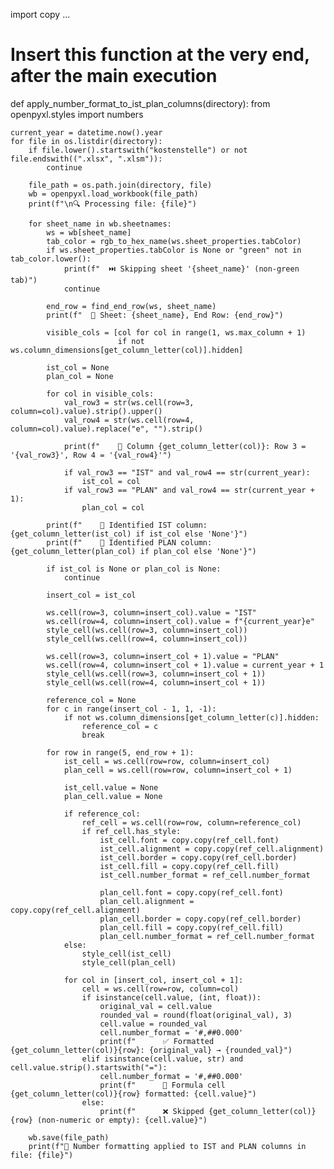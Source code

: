 import copy
...

# Insert this function at the very end, after the main execution

def apply_number_format_to_ist_plan_columns(directory):
    from openpyxl.styles import numbers

    current_year = datetime.now().year
    for file in os.listdir(directory):
        if file.lower().startswith("kostenstelle") or not file.endswith((".xlsx", ".xlsm")):
            continue

        file_path = os.path.join(directory, file)
        wb = openpyxl.load_workbook(file_path)
        print(f"\n🔍 Processing file: {file}")

        for sheet_name in wb.sheetnames:
            ws = wb[sheet_name]
            tab_color = rgb_to_hex_name(ws.sheet_properties.tabColor)
            if ws.sheet_properties.tabColor is None or "green" not in tab_color.lower():
                print(f"  ⏭️ Skipping sheet '{sheet_name}' (non-green tab)")
                continue

            end_row = find_end_row(ws, sheet_name)
            print(f"  📄 Sheet: {sheet_name}, End Row: {end_row}")

            visible_cols = [col for col in range(1, ws.max_column + 1)
                            if not ws.column_dimensions[get_column_letter(col)].hidden]

            ist_col = None
            plan_col = None

            for col in visible_cols:
                val_row3 = str(ws.cell(row=3, column=col).value).strip().upper()
                val_row4 = str(ws.cell(row=4, column=col).value).replace("e", "").strip()

                print(f"    🔎 Column {get_column_letter(col)}: Row 3 = '{val_row3}', Row 4 = '{val_row4}'")

                if val_row3 == "IST" and val_row4 == str(current_year):
                    ist_col = col
                if val_row3 == "PLAN" and val_row4 == str(current_year + 1):
                    plan_col = col

            print(f"    📌 Identified IST column: {get_column_letter(ist_col) if ist_col else 'None'}")
            print(f"    📌 Identified PLAN column: {get_column_letter(plan_col) if plan_col else 'None'}")

            if ist_col is None or plan_col is None:
                continue

            insert_col = ist_col

            ws.cell(row=3, column=insert_col).value = "IST"
            ws.cell(row=4, column=insert_col).value = f"{current_year}e"
            style_cell(ws.cell(row=3, column=insert_col))
            style_cell(ws.cell(row=4, column=insert_col))

            ws.cell(row=3, column=insert_col + 1).value = "PLAN"
            ws.cell(row=4, column=insert_col + 1).value = current_year + 1
            style_cell(ws.cell(row=3, column=insert_col + 1))
            style_cell(ws.cell(row=4, column=insert_col + 1))

            reference_col = None
            for c in range(insert_col - 1, 1, -1):
                if not ws.column_dimensions[get_column_letter(c)].hidden:
                    reference_col = c
                    break

            for row in range(5, end_row + 1):
                ist_cell = ws.cell(row=row, column=insert_col)
                plan_cell = ws.cell(row=row, column=insert_col + 1)

                ist_cell.value = None
                plan_cell.value = None

                if reference_col:
                    ref_cell = ws.cell(row=row, column=reference_col)
                    if ref_cell.has_style:
                        ist_cell.font = copy.copy(ref_cell.font)
                        ist_cell.alignment = copy.copy(ref_cell.alignment)
                        ist_cell.border = copy.copy(ref_cell.border)
                        ist_cell.fill = copy.copy(ref_cell.fill)
                        ist_cell.number_format = ref_cell.number_format

                        plan_cell.font = copy.copy(ref_cell.font)
                        plan_cell.alignment = copy.copy(ref_cell.alignment)
                        plan_cell.border = copy.copy(ref_cell.border)
                        plan_cell.fill = copy.copy(ref_cell.fill)
                        plan_cell.number_format = ref_cell.number_format
                else:
                    style_cell(ist_cell)
                    style_cell(plan_cell)

                for col in [insert_col, insert_col + 1]:
                    cell = ws.cell(row=row, column=col)
                    if isinstance(cell.value, (int, float)):
                        original_val = cell.value
                        rounded_val = round(float(original_val), 3)
                        cell.value = rounded_val
                        cell.number_format = '#,##0.000'
                        print(f"      ✅ Formatted {get_column_letter(col)}{row}: {original_val} → {rounded_val}")
                    elif isinstance(cell.value, str) and cell.value.strip().startswith("="):
                        cell.number_format = '#,##0.000'
                        print(f"      🧮 Formula cell {get_column_letter(col)}{row} formatted: {cell.value}")
                    else:
                        print(f"      ❌ Skipped {get_column_letter(col)}{row} (non-numeric or empty): {cell.value}")

        wb.save(file_path)
        print(f"🧾 Number formatting applied to IST and PLAN columns in file: {file}")
